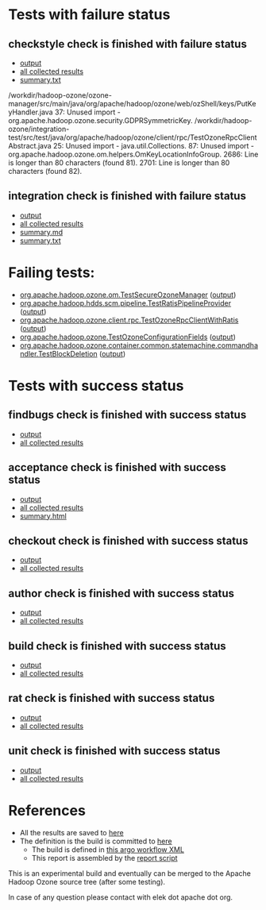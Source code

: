 # Tests with failure status

## checkstyle check is finished with failure status

   * [output](https://raw.githubusercontent.com/elek/ozone-ci/master/pr/pr-hdds-2015-spg5j/checkstyle/output.log)
   * [all collected results](https://github.com/elek/ozone-ci/tree/master/pr/pr-hdds-2015-spg5j/checkstyle)
   * [summary.txt](https://github.com/elek/ozone-ci/tree/master/pr/pr-hdds-2015-spg5j/checkstyle/summary.txt)

/workdir/hadoop-ozone/ozone-manager/src/main/java/org/apache/hadoop/ozone/web/ozShell/keys/PutKeyHandler.java
 37: Unused import - org.apache.hadoop.ozone.security.GDPRSymmetricKey.
/workdir/hadoop-ozone/integration-test/src/test/java/org/apache/hadoop/ozone/client/rpc/TestOzoneRpcClientAbstract.java
 25: Unused import - java.util.Collections.
 87: Unused import - org.apache.hadoop.ozone.om.helpers.OmKeyLocationInfoGroup.
 2686: Line is longer than 80 characters (found 81).
 2701: Line is longer than 80 characters (found 82).

## integration check is finished with failure status

   * [output](https://raw.githubusercontent.com/elek/ozone-ci/master/pr/pr-hdds-2015-spg5j/integration/output.log)
   * [all collected results](https://github.com/elek/ozone-ci/tree/master/pr/pr-hdds-2015-spg5j/integration)
   * [summary.md](https://github.com/elek/ozone-ci/tree/master/pr/pr-hdds-2015-spg5j/integration/summary.md)
   * [summary.txt](https://github.com/elek/ozone-ci/tree/master/pr/pr-hdds-2015-spg5j/integration/summary.txt)

# Failing tests: 

 * [org.apache.hadoop.ozone.om.TestSecureOzoneManager](hadoop-ozone/integration-test/org.apache.hadoop.ozone.om.TestSecureOzoneManager.txt) ([output](hadoop-ozone/integration-test/org.apache.hadoop.ozone.om.TestSecureOzoneManager-output.txt/))
 * [org.apache.hadoop.hdds.scm.pipeline.TestRatisPipelineProvider](hadoop-ozone/integration-test/org.apache.hadoop.hdds.scm.pipeline.TestRatisPipelineProvider.txt) ([output](hadoop-ozone/integration-test/org.apache.hadoop.hdds.scm.pipeline.TestRatisPipelineProvider-output.txt/))
 * [org.apache.hadoop.ozone.client.rpc.TestOzoneRpcClientWithRatis](hadoop-ozone/integration-test/org.apache.hadoop.ozone.client.rpc.TestOzoneRpcClientWithRatis.txt) ([output](hadoop-ozone/integration-test/org.apache.hadoop.ozone.client.rpc.TestOzoneRpcClientWithRatis-output.txt/))
 * [org.apache.hadoop.ozone.TestOzoneConfigurationFields](hadoop-ozone/integration-test/org.apache.hadoop.ozone.TestOzoneConfigurationFields.txt) ([output](hadoop-ozone/integration-test/org.apache.hadoop.ozone.TestOzoneConfigurationFields-output.txt/))
 * [org.apache.hadoop.ozone.container.common.statemachine.commandhandler.TestBlockDeletion](hadoop-ozone/integration-test/org.apache.hadoop.ozone.container.common.statemachine.commandhandler.TestBlockDeletion.txt) ([output](hadoop-ozone/integration-test/org.apache.hadoop.ozone.container.common.statemachine.commandhandler.TestBlockDeletion-output.txt/))


# Tests with success status

## findbugs check is finished with success status

   * [output](https://raw.githubusercontent.com/elek/ozone-ci/master/pr/pr-hdds-2015-spg5j/findbugs/output.log)
   * [all collected results](https://github.com/elek/ozone-ci/tree/master/pr/pr-hdds-2015-spg5j/findbugs)


## acceptance check is finished with success status

   * [output](https://raw.githubusercontent.com/elek/ozone-ci/master/pr/pr-hdds-2015-spg5j/acceptance/output.log)
   * [all collected results](https://github.com/elek/ozone-ci/tree/master/pr/pr-hdds-2015-spg5j/acceptance)
   * [summary.html](https://elek.github.io/ozone-ci/pr/pr-hdds-2015-spg5j/acceptance/summary.html)


## checkout check is finished with success status

   * [output](https://raw.githubusercontent.com/elek/ozone-ci/master/pr/pr-hdds-2015-spg5j/checkout/output.log)
   * [all collected results](https://github.com/elek/ozone-ci/tree/master/pr/pr-hdds-2015-spg5j/checkout)


## author check is finished with success status

   * [output](https://raw.githubusercontent.com/elek/ozone-ci/master/pr/pr-hdds-2015-spg5j/author/output.log)
   * [all collected results](https://github.com/elek/ozone-ci/tree/master/pr/pr-hdds-2015-spg5j/author)


## build check is finished with success status

   * [output](https://raw.githubusercontent.com/elek/ozone-ci/master/pr/pr-hdds-2015-spg5j/build/output.log)
   * [all collected results](https://github.com/elek/ozone-ci/tree/master/pr/pr-hdds-2015-spg5j/build)


## rat check is finished with success status

   * [output](https://raw.githubusercontent.com/elek/ozone-ci/master/pr/pr-hdds-2015-spg5j/rat/output.log)
   * [all collected results](https://github.com/elek/ozone-ci/tree/master/pr/pr-hdds-2015-spg5j/rat)


## unit check is finished with success status

   * [output](https://raw.githubusercontent.com/elek/ozone-ci/master/pr/pr-hdds-2015-spg5j/unit/output.log)
   * [all collected results](https://github.com/elek/ozone-ci/tree/master/pr/pr-hdds-2015-spg5j/unit)




# References

 * All the results are saved to [here](https://github.com/elek/ozone-ci/tree/master/pr/pr-hdds-2015-spg5j/)
 * The definition is the build is committed to [here](https://github.com/elek/argo-ozone)
    * The build is defined in [this argo workflow XML](https://github.com/elek/argo-ozone/blob/master/ozone-build.yaml)
    * This report is assembled by the [report script](https://github.com/elek/argo-ozone/blob/master/scripts/report.sh)

This is an experimental build and eventually can be merged to the Apache Hadoop Ozone source tree (after some testing).

In case of any question please contact with elek dot apache dot org.
